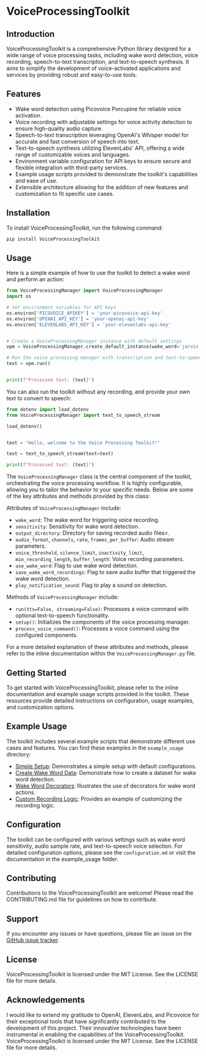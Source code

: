  # VoiceProcessingToolkit

 ## Introduction
 VoiceProcessingToolkit is a comprehensive Python library designed for a wide range of voice processing tasks, including wake word detection, voice recording, speech-to-text transcription, and text-to-speech synthesis. It aims to simplify the development of voice-activated applications and services by providing robust and easy-to-use tools.

 ## Features
 - Wake word detection using Picovoice Porcupine for reliable voice activation.
 - Voice recording with adjustable settings for voice activity detection to ensure high-quality audio capture.
 - Speech-to-text transcription leveraging OpenAI's Whisper model for accurate and fast conversion of speech into text.
 - Text-to-speech synthesis utilizing ElevenLabs' API, offering a wide range of customizable voices and languages.
 - Environment variable configuration for API keys to ensure secure and flexible integration with third-party services.
 - Example usage scripts provided to demonstrate the toolkit's capabilities and ease of use.
 - Extensible architecture allowing for the addition of new features and customization to fit specific use cases.

 ## Installation
 To install VoiceProcessingToolkit, run the following command:
 ```bash
 pip install VoiceProcessingToolkit
 ```

 ## Usage
 Here is a simple example of how to use the toolkit to detect a wake word and perform an action:
 ```python
 from VoiceProcessingManager import VoiceProcessingManager
 import os
 
 # Set environment variables for API keys
 os.environ['PICOVOICE_APIKEY'] = 'your-picovoice-api-key'
 os.environ['OPENAI_API_KEY'] = 'your-openai-api-key'
 os.environ['ELEVENLABS_API_KEY'] = 'your-elevenlabs-api-key'

 
 # Create a VoiceProcessingManager instance with default settings
 vpm = VoiceProcessingManager.create_default_instance(wake_word='jarvis')

 # Run the voice processing manager with transcription and text-to-speech
 text = vpm.run()
 
 
 print(f"Processed text: {text}")
 ```
 You can also run the toolkit without any recording, and provide your own text to convert to speech:

 ```python
 from dotenv import load_dotenv
 from VoiceProcessingManager import text_to_speech_stream
 
 load_dotenv()
 
 
 text = "Hello, welcome to the Voice Processing Toolkit!"
 
 text = text_to_speech_stream(text=text)

 print(f"Processed text: {text}")
 ```


 The `VoiceProcessingManager` class is the central component of the toolkit, orchestrating the voice processing workflow. It is highly configurable, allowing you to tailor the behavior to your specific needs. Below are some of the key attributes and methods provided by this class:

 Attributes of `VoiceProcessingManager` include:
 - `wake_word`: The wake word for triggering voice recording.
 - `sensitivity`: Sensitivity for wake word detection.
 - `output_directory`: Directory for saving recorded audio files<.
 - `audio_format`, `channels`, `rate`, `frames_per_buffer`: Audio stream parameters.
 - `voice_threshold`, `silence_limit`, `inactivity_limit`, `min_recording_length`, `buffer_length`: Voice recording parameters.
 - `use_wake_word`: Flag to use wake word detection.
 - `save_wake_word_recordings`: Flag to save audio buffer that triggered the wake word detection.
 - `play_notification_sound`: Flag to play a sound on detection.

 Methods of `VoiceProcessingManager` include:
 - `run(tts=False, streaming=False)`: Processes a voice command with optional text-to-speech functionality.
 - `setup()`: Initializes the components of the voice processing manager.
 - `process_voice_command()`: Processes a voice command using the configured components.

 For a more detailed explanation of these attributes and methods, please refer to the inline documentation within the `VoiceProcessingManager.py` file.

 ## Getting Started
 To get started with VoiceProcessingToolkit, please refer to the inline documentation and example usage scripts provided in the toolkit. These resources provide detailed instructions on configuration, usage examples, and customization options.

 ## Example Usage
 The toolkit includes several example scripts that demonstrate different use cases and features. You can find these examples in the `example_usage` directory:

 - [Simple Setup](example_usage/Simple_setup.py): Demonstrates a simple setup with default configurations.
 - [Create Wake Word Data](example_usage/Create_wakeword_data.py): Demonstrate how to create a dataset for wake word detection.
 - [Wake Word Decorators](example_usage/Wakeword_decorators.py): Illustrates the use of decorators for wake word actions.
 - [Custom Recording Logic](example_usage/Custom_recording_logic.py): Provides an example of customizing the recording logic.


 ## Configuration
 The toolkit can be configured with various settings such as wake word sensitivity, audio sample rate, and text-to-speech voice selection. For detailed configuration options, please see the `configuration.md` or visit the documentation in the example_usage folder.

 ## Contributing
 Contributions to the VoiceProcessingToolkit are welcome! Please read the CONTRIBUTING.md file for guidelines on how to contribute.

 ## Support
 If you encounter any issues or have questions, please file an issue on the [GitHub issue tracker](https://github.com/your-github/VoiceProcessingToolkit/issues).
 
 ## License
 VoiceProcessingToolkit is licensed under the MIT License. See the LICENSE file for more details.
 
 ## Acknowledgements
 I would like to extend my gratitude to OpenAI, ElevenLabs, and Picovoice for their exceptional tools that have significantly contributed to the development of this project. Their innovative technologies have been instrumental in enabling the capabilities of the VoiceProcessingToolkit.
 VoiceProcessingToolkit is licensed under the MIT License. See the LICENSE file for more details.
